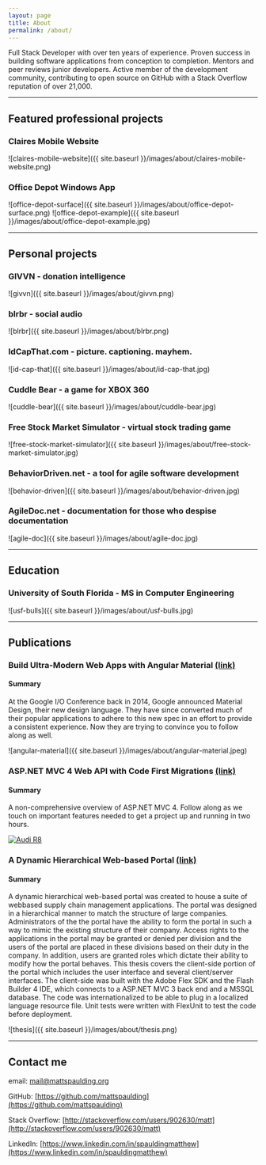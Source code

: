 ```yaml
---
layout: page
title: About
permalink: /about/
---
```



Full Stack Developer with over ten years of experience. Proven success in building
software applications from conception to completion. Mentors and peer reviews junior
developers. Active member of the development community, contributing to open
source on GitHub with a Stack Overflow reputation of over 21,000.

--------------

## Featured professional projects

### Claires Mobile Website

![claires-mobile-website]({{ site.baseurl }}/images/about/claires-mobile-website.png)

### Office Depot Windows App

![office-depot-surface]({{ site.baseurl }}/images/about/office-depot-surface.png)
![office-depot-example]({{ site.baseurl }}/images/about/office-depot-example.jpg)

--------------

## Personal projects

### GIVVN - donation intelligence

![givvn]({{ site.baseurl }}/images/about/givvn.png)

### blrbr - social audio

![blrbr]({{ site.baseurl }}/images/about/blrbr.png)

### IdCapThat.com - picture. captioning. mayhem.

![id-cap-that]({{ site.baseurl }}/images/about/id-cap-that.jpg)

### Cuddle Bear - a game for XBOX 360

![cuddle-bear]({{ site.baseurl }}/images/about/cuddle-bear.jpg)

### Free Stock Market Simulator - virtual stock trading game

![free-stock-market-simulator]({{ site.baseurl }}/images/about/free-stock-market-simulator.jpg)

### BehaviorDriven.net - a tool for agile software development

![behavior-driven]({{ site.baseurl }}/images/about/behavior-driven.jpg)

### AgileDoc.net - documentation for those who despise documentation

![agile-doc]({{ site.baseurl }}/images/about/agile-doc.jpg)

--------------

## Education

### University of South Florida - MS in Computer Engineering

![usf-bulls]({{ site.baseurl }}/images/about/usf-bulls.jpg)

--------------

## Publications

### Build Ultra-Modern Web Apps with Angular Material [(link)](https://www.toptal.com/angular-js/ultra-modern-web-apps-angular-material)

#### Summary

At the Google I/O Conference back in 2014, Google announced Material Design, their new design language. They have since converted much of their popular applications to adhere to this new spec in an effort to provide a consistent experience. Now they are trying to convince you to follow along as well.

![angular-material]({{ site.baseurl }}/images/about/angular-material.jpeg)

### ASP.NET MVC 4 Web API with Code First Migrations [(link)](https://youtu.be/K7zBDHYmBA4)

#### Summary

A non-comprehensive overview of ASP.NET MVC 4. Follow along as we touch on important features needed to get a project up and running in two hours.

[![Audi R8](http://img.youtube.com/vi/K7zBDHYmBA4/0.jpg)](https://youtu.be/K7zBDHYmBA4 "ASP.NET MVC 4 Web API with Code First Migrations")

### A Dynamic Hierarchical Web-based Portal [(link)](https://scholarcommons.usf.edu/cgi/viewcontent.cgi?referer=&httpsredir=1&article=4554&context=etd)

#### Summary

A dynamic hierarchical web-based portal was created to house a suite of webbased supply chain management applications. The portal was designed in a hierarchical manner to match the structure of large companies. Administrators of the the portal have the ability to form the portal in such a way to mimic the existing structure of their company. Access rights to the applications in the portal may be granted or denied per division and the users of the portal are placed in these divisions based on their duty in the company. In addition, users are granted roles which dictate their ability to modify how the portal behaves. This thesis covers the client-side portion of the portal which includes the user interface and several client/server interfaces. The client-side was built with the Adobe Flex SDK and the Flash Builder 4 IDE, which connects to a ASP.NET MVC 3 back end and a MSSQL database. The code was internationalized to be able to plug in a localized language resource file. Unit tests were written with FlexUnit to test the code before deployment.

![thesis]({{ site.baseurl }}/images/about/thesis.png)

--------------

## Contact me

email: [mail@mattspaulding.org](mailto:mail@mattspaulding.org)

GitHub: [https://github.com/mattspaulding](https://github.com/mattspaulding)

Stack Overflow: [http://stackoverflow.com/users/902630/matt](http://stackoverflow.com/users/902630/matt)

LinkedIn: [https://www.linkedin.com/in/spauldingmatthew](https://www.linkedin.com/in/spauldingmatthew)
